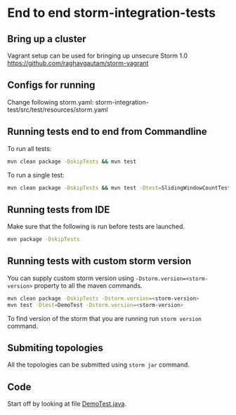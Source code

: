 End to end storm-integration-tests
==================================

Bring up a cluster
------------------
Vagrant setup can be used for bringing up unsecure Storm 1.0
https://github.com/raghavgautam/storm-vagrant

Configs for running 
-------------------
Change following storm.yaml:
storm-integration-test/src/test/resources/storm.yaml

Running tests end to end from Commandline
-----------------------------------------
To run all tests:
```sh
mvn clean package -DskipTests && mvn test
```

To run a single test:
```sh
mvn clean package -DskipTests && mvn test -Dtest=SlidingWindowCountTest
```

Running tests from IDE
----------------------
Make sure that the following is run before tests are launched.
```sh
mvn package -DskipTests
```

Running tests with custom storm version
---------------------------------------
You can supply custom storm version using `-Dstorm.version=<storm-version>` property to all the maven commands.
```sh
mvn clean package -DskipTests -Dstorm.version=<storm-version>
mvn test -Dtest=DemoTest -Dstorm.version=<storm-version>
```

To find version of the storm that you are running run `storm version` command.

Submiting topologies
--------------------
All the topologies can be submitted using `storm jar` command.

Code
----
Start off by looking at file [DemoTest.java](https://github.com/raghavgautam/storm-integration-test/blob/master/src/test/java/com/hortonworks/storm/st/DemoTest.java).
